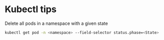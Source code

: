 # Kubectl tips

Delete all pods in a namespace with a given state

```bash
kubectl get pod -n <namespace> --field-selector status.phase=<State>
```
